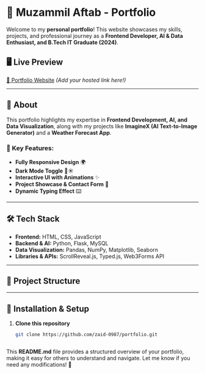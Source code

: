 # 🚀 Muzammil Aftab - Portfolio  

Welcome to my **personal portfolio**! This website showcases my skills, projects, and professional journey as a **Frontend Developer, AI & Data Enthusiast, and B.Tech IT Graduate (2024)**.  

## 🖥️ Live Preview  
[🔗 Portfolio Website](#) *(Add your hosted link here!)*  

---

## 📌 About  
This portfolio highlights my expertise in **Frontend Development, AI, and Data Visualization**, along with my projects like **ImagineX (AI Text-to-Image Generator)** and a **Weather Forecast App**.  

### 🎯 Key Features:  
- **Fully Responsive Design** 🌍  
- **Dark Mode Toggle** 🌙☀️  
- **Interactive UI with Animations** ✨  
- **Project Showcase & Contact Form** 📩  
- **Dynamic Typing Effect** ⌨️  

---

## 🛠️ Tech Stack  
- **Frontend:** HTML, CSS, JavaScript  
- **Backend & AI:** Python, Flask, MySQL  
- **Data Visualization:** Pandas, NumPy, Matplotlib, Seaborn  
- **Libraries & APIs:** ScrollReveal.js, Typed.js, Web3Forms API  

---

## 📂 Project Structure  



---

## 🚀 Installation & Setup  
1. **Clone this repository**  
   ```bash
   git clone https://github.com/zaid-0987/portfolio.git



This **README.md** file provides a structured overview of your portfolio, making it easy for others to understand and navigate. Let me know if you need any modifications! 🚀
